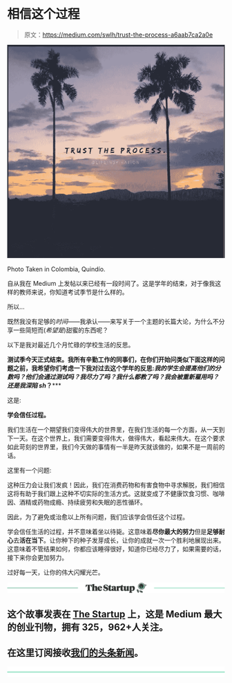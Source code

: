 # 相信这个过程

> 原文：<https://medium.com/swlh/trust-the-process-a6aab7ca2a0e>

![](img/e02948b58ca0c9c13c1d875e7fc38de7.png)

Photo Taken in Colombia, Quindío.

自从我在 Medium 上发帖以来已经有一段时间了。这是学年的结束，对于像我这样的教师来说，你知道考试季节是什么样的。

所以…

既然我没有足够的*时间*——我承认——来写关于一个主题的长篇大论，为什么不分享一些简短而(*希望是*)甜蜜的东西呢？

以下是我对最近几个月忙碌的学校生活的反思。

**测试季今天正式结束。我所有辛勤工作的同事们，在你们开始问类似下面这样的问题之前，我希望你们考虑一下我对过去这个学年的反思:*我的学生会提高他们的分数吗？他们会通过测试吗？我尽力了吗？我什么都教了吗？我会被重新雇用吗？* ***还是我深陷 sh***？*****

这是:

**学会信任过程。**

我们生活在一个期望我们变得伟大的世界里，在我们生活的每一个方面，从一天到下一天。在这个世界上，我们需要变得伟大，做得伟大，看起来伟大。在这个要求如此苛刻的世界里，我们今天做的事情有一半是昨天就该做的，如果不是一周前的话。

这里有一个问题:

这种压力会让我们发疯！因此，我们在消费药物和有害食物中寻求解脱，我们相信这将有助于我们跟上这种不切实际的生活方式。这就变成了不健康饮食习惯、咖啡因、酒精或药物成瘾、持续疲劳和失眠的恶性循环。

因此，为了避免或治愈以上所有问题，我们应该学会信任这个过程。

学会信任生活的过程，并不意味着坐以待毙。这意味着**尽你最大的努力**但是**足够耐心**去**活在当下**。让你种下的种子发芽成长，让你的成就一次一个胜利地展现出来。这意味着不管结果如何，你都应该睡得很好，知道你已经尽力了，如果需要的话，接下来你会更加努力。

过好每一天，让你的伟大闪耀光芒。

[![](img/308a8d84fb9b2fab43d66c117fcc4bb4.png)](https://medium.com/swlh)

## 这个故事发表在 [The Startup](https://medium.com/swlh) 上，这是 Medium 最大的创业刊物，拥有 325，962+人关注。

## 在这里订阅接收[我们的头条新闻](http://growthsupply.com/the-startup-newsletter/)。

[![](img/b0164736ea17a63403e660de5dedf91a.png)](https://medium.com/swlh)
